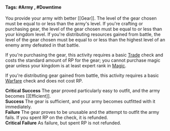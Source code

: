 #### Tags: #Army , #Downtime 

You provide your army with better [[Gear]]. The level of the gear chosen must be equal to or less than the army's level. If you're crafting or purchasing gear, the level of the gear chosen must be equal to or less than your kingdom level. If you're distributing resources gained from battle, the level of the gear chosen must be equal to or less than the highest level of an enemy army defeated in that battle.  
  
If you're purchasing the gear, this activity requires a basic [Trade](https://2e.aonprd.com/Skills.aspx?ID=31) check and costs the standard amount of RP for the gear; you cannot purchase magic gear unless your kingdom is at least expert rank in [Magic](https://2e.aonprd.com/Skills.aspx?ID=27).  
  
If you're distributing gear gained from battle, this activity requires a basic [Warfare](https://2e.aonprd.com/Skills.aspx?ID=32) check and does not cost RP.  
  
**Critical Success** The gear proved particularly easy to outfit, and the army becomes [[Efficient]].  
**Success** The gear is sufficient, and your army becomes outfitted with it immediately.  
**Failure** The gear proves to be unusable and the attempt to outfit the army fails. If you spent RP on the check, it is refunded.  
**Critical Failure** As failure, but spent RP is not refunded.